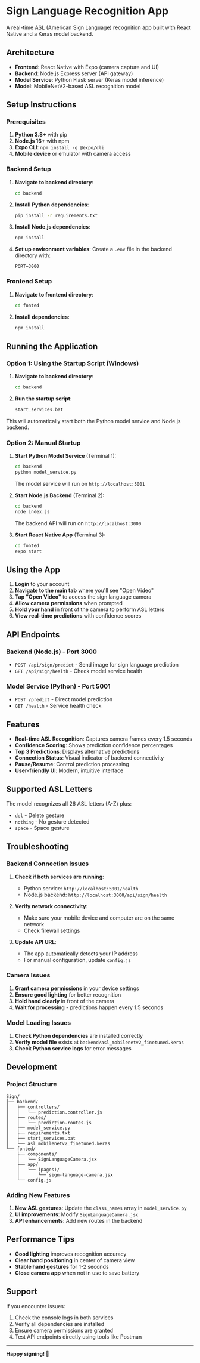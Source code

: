 # Sign Language Recognition App

A real-time ASL (American Sign Language) recognition app built with React Native and a Keras model backend.

## Architecture

- **Frontend**: React Native with Expo (camera capture and UI)
- **Backend**: Node.js Express server (API gateway)
- **Model Service**: Python Flask server (Keras model inference)
- **Model**: MobileNetV2-based ASL recognition model

## Setup Instructions

### Prerequisites

1. **Python 3.8+** with pip
2. **Node.js 16+** with npm
3. **Expo CLI**: `npm install -g @expo/cli`
4. **Mobile device** or emulator with camera access

### Backend Setup

1. **Navigate to backend directory**:
   ```bash
   cd backend
   ```

2. **Install Python dependencies**:
   ```bash
   pip install -r requirements.txt
   ```

3. **Install Node.js dependencies**:
   ```bash
   npm install
   ```

4. **Set up environment variables**:
   Create a `.env` file in the backend directory with:
   ```
   PORT=3000
   ```

### Frontend Setup

1. **Navigate to frontend directory**:
   ```bash
   cd fonted
   ```

2. **Install dependencies**:
   ```bash
   npm install
   ```

## Running the Application

### Option 1: Using the Startup Script (Windows)

1. **Navigate to backend directory**:
   ```bash
   cd backend
   ```

2. **Run the startup script**:
   ```bash
   start_services.bat
   ```

This will automatically start both the Python model service and Node.js backend.

### Option 2: Manual Startup

1. **Start Python Model Service** (Terminal 1):
   ```bash
   cd backend
   python model_service.py
   ```
   The model service will run on `http://localhost:5001`

2. **Start Node.js Backend** (Terminal 2):
   ```bash
   cd backend
   node index.js
   ```
   The backend API will run on `http://localhost:3000`

3. **Start React Native App** (Terminal 3):
   ```bash
   cd fonted
   expo start
   ```

## Using the App

1. **Login** to your account
2. **Navigate to the main tab** where you'll see "Open Video"
3. **Tap "Open Video"** to access the sign language camera
4. **Allow camera permissions** when prompted
5. **Hold your hand** in front of the camera to perform ASL letters
6. **View real-time predictions** with confidence scores

## API Endpoints

### Backend (Node.js) - Port 3000

- `POST /api/sign/predict` - Send image for sign language prediction
- `GET /api/sign/health` - Check model service health

### Model Service (Python) - Port 5001

- `POST /predict` - Direct model prediction
- `GET /health` - Service health check

## Features

- **Real-time ASL Recognition**: Captures camera frames every 1.5 seconds
- **Confidence Scoring**: Shows prediction confidence percentages
- **Top 3 Predictions**: Displays alternative predictions
- **Connection Status**: Visual indicator of backend connectivity
- **Pause/Resume**: Control prediction processing
- **User-friendly UI**: Modern, intuitive interface

## Supported ASL Letters

The model recognizes all 26 ASL letters (A-Z) plus:
- `del` - Delete gesture
- `nothing` - No gesture detected
- `space` - Space gesture

## Troubleshooting

### Backend Connection Issues

1. **Check if both services are running**:
   - Python service: `http://localhost:5001/health`
   - Node.js backend: `http://localhost:3000/api/sign/health`

2. **Verify network connectivity**:
   - Make sure your mobile device and computer are on the same network
   - Check firewall settings

3. **Update API URL**:
   - The app automatically detects your IP address
   - For manual configuration, update `config.js`

### Camera Issues

1. **Grant camera permissions** in your device settings
2. **Ensure good lighting** for better recognition
3. **Hold hand clearly** in front of the camera
4. **Wait for processing** - predictions happen every 1.5 seconds

### Model Loading Issues

1. **Check Python dependencies** are installed correctly
2. **Verify model file** exists at `backend/asl_mobilenetv2_finetuned.keras`
3. **Check Python service logs** for error messages

## Development

### Project Structure

```
Sign/
├── backend/
│   ├── controllers/
│   │   └── prediction.controller.js
│   ├── routes/
│   │   └── prediction.routes.js
│   ├── model_service.py
│   ├── requirements.txt
│   ├── start_services.bat
│   └── asl_mobilenetv2_finetuned.keras
└── fonted/
    ├── components/
    │   └── SignLanguageCamera.jsx
    ├── app/
    │   └── (pages)/
    │       └── sign-language-camera.jsx
    └── config.js
```

### Adding New Features

1. **New ASL gestures**: Update the `class_names` array in `model_service.py`
2. **UI improvements**: Modify `SignLanguageCamera.jsx`
3. **API enhancements**: Add new routes in the backend

## Performance Tips

- **Good lighting** improves recognition accuracy
- **Clear hand positioning** in center of camera view
- **Stable hand gestures** for 1-2 seconds
- **Close camera app** when not in use to save battery

## Support

If you encounter issues:

1. Check the console logs in both services
2. Verify all dependencies are installed
3. Ensure camera permissions are granted
4. Test API endpoints directly using tools like Postman

---

**Happy signing! 🤟**
